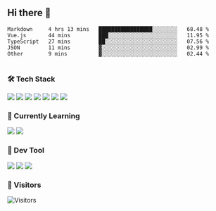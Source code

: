 ## Hi there 👋

<table>
<!--START_SECTION:waka-->

```text
Markdown     4 hrs 13 mins   █████████████████░░░░░░░░   68.48 %
Vue.js       44 mins         ███░░░░░░░░░░░░░░░░░░░░░░   11.95 %
TypeScript   27 mins         ██░░░░░░░░░░░░░░░░░░░░░░░   07.56 %
JSON         11 mins         ▓░░░░░░░░░░░░░░░░░░░░░░░░   02.99 %
Other        9 mins          ▓░░░░░░░░░░░░░░░░░░░░░░░░   02.44 %
```

<!--END_SECTION:waka-->
</table>

### 🛠 Tech Stack

![](https://img.shields.io/badge/HTML5-black?style=flat&logo=html5)
![](https://img.shields.io/badge/CSS3-black?style=flat&logo=css3)
![](https://img.shields.io/badge/Javascript-black?style=flat&logo=javascript)
![](https://img.shields.io/badge/Vue-black?style=flat&logo=vuedotjs)
![](https://img.shields.io/badge/node.js-black?style=flat&logo=nodedotjs)
![](https://img.shields.io/badge/MangoDB-black?style=flat&logo=mongodb)
![](https://img.shields.io/badge/MySQL-black?style=flat&logo=mysql)

### 📖 Currently Learning

![](https://img.shields.io/badge/TypeScript-black?style=flat&logo=typescript)
![](https://img.shields.io/badge/React-black?style=flat&logo=react)

### 📏 Dev Tool

<!-- <img src="https://media.giphy.com/media/SWoSkN6DxTszqIKEqv/giphy.gif" align="right" height="275" /> -->
![](https://img.shields.io/badge/Editor-VSCode-blue?style=flat-square&logo=visual-studio-code&logoColor=blue)
![](https://img.shields.io/badge/IDE-WebStorm-orange?style=flat-square&logo=webstorm&logoColor=white)
![](https://img.shields.io/badge/API-Postman-blue?style=flat-square&logo=postman&logoColor=orange)

### 🔆 Visitors
![Visitors](https://count.getloli.com/get/@imxxxx?theme=rule34)
